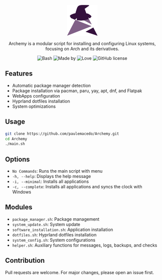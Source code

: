 
<div align="center">
   <a href="http://paulemacedo.vercel.app"><img src="assets/Archemy.png" alt="Archemy Icon" width="100" height="100" /></a>
   <p>Archemy is a modular script for installing and configuring Linux systems, focusing on Arch and its derivatives.</p>
   <div>
      <img src="https://img.shields.io/badge/bash-432E54?style=for-the-badge&logo=gnu-bash&logoColor=white" alt="Bash" />
      <img src="https://img.shields.io/badge/Made%20by-Paule-432E54?style=for-the-badge" alt="Made by" />
      <img src="https://img.shields.io/badge/Made%20with%20-❤️-432E54?style=for-the-badge&color=432E54" alt="Love" />
      <img src="https://img.shields.io/github/license/paulemacedo/Archemy?style=for-the-badge&color=432E54" alt="GitHub license" />
   </div>
</div>

## Features
- Automatic package manager detection
- Package installation via pacman, paru, yay, apt, dnf, and Flatpak
- WebApps configuration
- Hyprland dotfiles installation
- System optimizations

## Usage
   ```bash
   git clone https://github.com/paulemacedo/Archemy.git
   cd Archemy
   ./main.sh
   ```
## Options
   - `No Commands`: Runs the main script with menu
   - `-h, --help`: Displays the help message
   - `-i, --minimal`: Installs all applications
   - `-c, --complete`: Installs all applications and syncs the clock with Windows

## Modules
- `package_manager.sh`: Package management
- `system_update.sh`: System update
- `software_installation.sh`: Application installation
- `dotfiles.sh`: Hyprland dotfiles installation
- `system_config.sh`: System configurations
- `helper.sh`: Auxiliary functions for messages, logs, backups, and checks

## Contribution
Pull requests are welcome. For major changes, please open an issue first.
